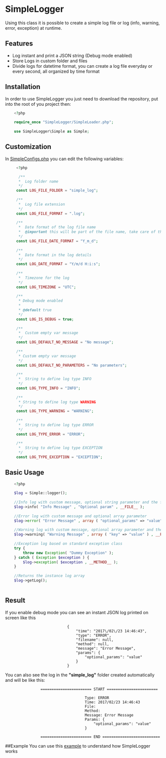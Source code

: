 # SimpleLogger


Using this class it is possible to create a simple log file or log (info, warning, error, exception) at runtime.


## Features

* Log instant and print a JSON string (Debug mode enabled)
* Store Logs in custom folder and files
* Divide logs for datetime format, you can create a log file everyday or every second, all organized by time format

## Installation

In order to use SimpleLogger you just need to download the repository, put into the root of you project then:
```php
    <?php
     
    require_once "SimpleLogger/SimpleLoader.php";
    
    use SimpleLogger\Simple as Simple;
```
    
## Customization
In [SimpleConfigs.php] you can edit the following variables:
        
   ```php
        <?php

         /**
       	 *  Log folder name
       	 */
       	const LOG_FILE_FOLDER = "simple_log";
       	
       	/**
       	 *  Log file extension
       	 */
       	const LOG_FILE_FORMAT = ".log";
       	
       	/**
       	 *  Date format of the log file name
       	 *  @important this will be part of the file name, take care of the "/" and "."
       	 */
       	const LOG_FILE_DATE_FORMAT = "Y_m_d";
       	
       	/**
       	 *  Date format in the log details
       	 */
       	const LOG_DATE_FORMAT = "Y/m/d H:i:s";
       	
       	/**
       	 *  Timezone for the log
       	 */
       	const LOG_TIMEZONE = "UTC";
       	
       	/**
       	 * Debug mode enabled
       	 *
       	 * @default true
       	 */
       	const LOG_IS_DEBUG = true;
       	
       	/**
       	 *  Custom empty var message
       	 */
       	const LOG_DEFAULT_NO_MESSAGE = "No message";
       	
       	/**
       	 * Custom empty var message
       	 */
       	const LOG_DEFAULT_NO_PARAMETERS = "No parameters";
       	
       	/**
       	 *  String to define log type INFO
       	 */
       	const LOG_TYPE_INFO = "INFO";
       	
       	/**
       	 * String to define log type WARNING
       	 */
       	const LOG_TYPE_WARNING = "WARNING";
       	
       	/**
       	 *  String to define log type ERROR
       	 */
       	const LOG_TYPE_ERROR = "ERROR";
       	
       	/**
       	 *  String to define log type EXCEPTION
       	 */
       	const LOG_TYPE_EXCEPTION = "EXCEPTION";
   ```

## Basic Usage
```php
    <?php
    
    $log = Simple::logger();
    
    //Info log with custom message, optional string parameter and the file where the log function is called
    $log->info( "Info Message" , "Optional param" , __FILE__ );
    
    //Error log with custom message and optional array parameter
    $log->error( "Error Message" , array ( "optional_params" => "value" ) );
    
    //Warning log with custom message, optional array parameter and the file where the log function is called and the optional method
    $log->warning( "Warning Message" , array ( "key" => "value" ) , __FILE__ , __METHOD__ );
    
    //Exception log based on standard exception class
    try {
    	throw new Exception( "Dummy Exception" );
    } catch ( Exception $exception ) {
    	$log->exception( $exception , __METHOD__ );
    }
    
    //Returns the instance log array
    $log->getLog();
    
  ```
    
    
## Result

If you enable debug mode you can see an instant JSON log printed on screen like this

                                {
                                    "time": "2017\/02\/23 14:46:43",
                                    "type": "ERROR",
                                    "filename": null,
                                    "method": null,
                                    "message": "Error Message",
                                    "params": {
                                        "optional_params": "value"
                                    }
                                }

You can also see the log in the **"simple_log"** folder created automatically and will be like this:

        			======================= START ======================= 
                            
                                        Type: ERROR
                                        Time: 2017/02/23 14:46:43
                                        File: 
                                        Method: 
                                        Message: Error Message
                                        Params: {
                                            "optional_params": "value"
                                        }
        
        			======================= END ==========================


##Example
You can use this [example] to understand how SimpleLogger works

[example]:                 Example/
[SimpleConfigs.php]:                SimpleLogger/SimpleConfigs.php